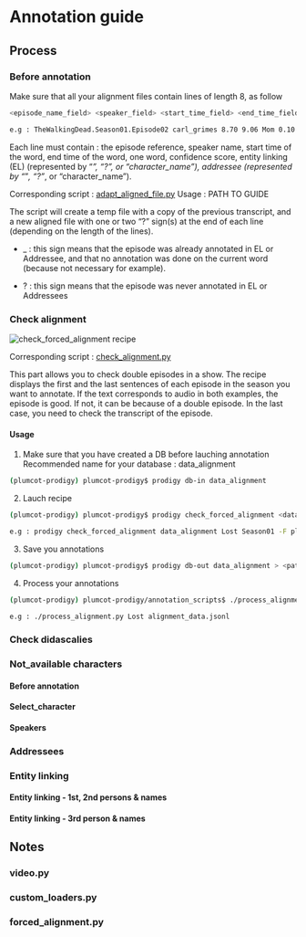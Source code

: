 # Annotation guide

## Process

### Before annotation

Make sure that all your alignment files contain lines of length 8, as follow
```bash
<episode_name_field> <speaker_field> <start_time_field> <end_time_field> <word_field> <confidence_field> <entity_linking_field> <addressee_field>

e.g : TheWalkingDead.Season01.Episode02 carl_grimes 8.70 9.06 Mom 0.10 _ _
```
Each line must contain : the episode reference, speaker name, start time of the word, end time of the word, one word, confidence score, entity linking (EL) (represented by “_”, “?”, or “character_name”), addressee (represented by “_”*, “?”*, or “character_name”).

Corresponding script : [adapt_aligned_file.py](https://github.com/julietteBergoend/plumcot-prodigy/blob/main/annotation_scripts/adapt_aligned_file.py)
Usage : PATH TO GUIDE

The script will create a temp file with a copy of the previous transcript, and a new aligned file with one or two “?” sign(s) at the end of each line (depending on the length of the lines). 

* _ : this sign means that the episode was already annotated in EL or Addressee, and that no annotation was done on the current word (because not necessary for example).

* ? : this sign means that the episode was never annotated in EL or Addressees

### Check alignment

![check_forced_alignment recipe](screenshots/alignment.jpg)

Corresponding script : [check_alignment.py](https://github.com/julietteBergoend/plumcot-prodigy/blob/main/plumcot_prodigy/check_alignment.py)

This part allows you to check double episodes in a show. 
The recipe displays the first and the last sentences of each episode in the season you want to annotate. 
If the text corresponds to audio in both examples, the episode is good. If not, it can be because of a double episode. In the last case, you need to check the transcript of the episode.

#### Usage
1. Make sure that you have created a DB before lauching annotation
Recommended name for your database : data_alignment
```bash
(plumcot-prodigy) plumcot-prodigy$ prodigy db-in data_alignment
```
2. Lauch recipe
```bash
(plumcot-prodigy) plumcot-prodigy$ prodigy check_forced_alignment <dataset_name> <show_name> <season> -F plumcot_prodigy/check_alignment.py

e.g : prodigy check_forced_alignment data_alignment Lost Season01 -F plumcot_prodigy/check_alignment.py
```
3. Save you annotations
```bash
(plumcot-prodigy) plumcot-prodigy$ prodigy db-out data_alignment > <path/to/prodigy_databases/data_base_name.jsonl>
```
4. Process your annotations
```bash
(plumcot-prodigy) plumcot-prodigy/annotation_scripts$ ./process_alignment.py <id_series> <data_base_name>

e.g : ./process_alignment.py Lost alignment_data.jsonl
```
### Check didascalies

### Not_available characters

#### Before annotation

#### Select_character

#### Speakers

### Addressees

### Entity linking

#### Entity linking - 1st, 2nd persons & names

#### Entity linking - 3rd person & names

## Notes

### video.py

### custom_loaders.py

### forced_alignment.py
